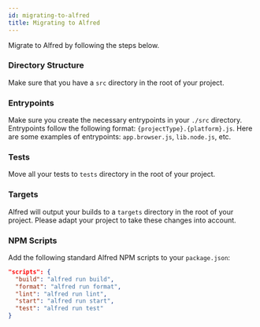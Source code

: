 ```yaml
---
id: migrating-to-alfred
title: Migrating to Alfred
---
```


Migrate to Alfred by following the steps below.

### Directory Structure

Make sure that you have a `src` directory in the root of your project.

### Entrypoints

Make sure you create the necessary entrypoints in your `./src` directory. Entrypoints follow the following format: `{projectType}.{platform}.js`. Here are some examples of entrypoints: `app.browser.js`, `lib.node.js`, etc.

### Tests

Move all your tests to `tests` directory in the root of your project.

### Targets

Alfred will output your builds to a `targets` directory in the root of your project. Please adapt your project to take these changes into account.

### NPM Scripts

Add the following standard Alfred NPM scripts to your `package.json`:

```json
"scripts": {
  "build": "alfred run build",
  "format": "alfred run format",
  "lint": "alfred run lint",
  "start": "alfred run start",
  "test": "alfred run test"
}
```
